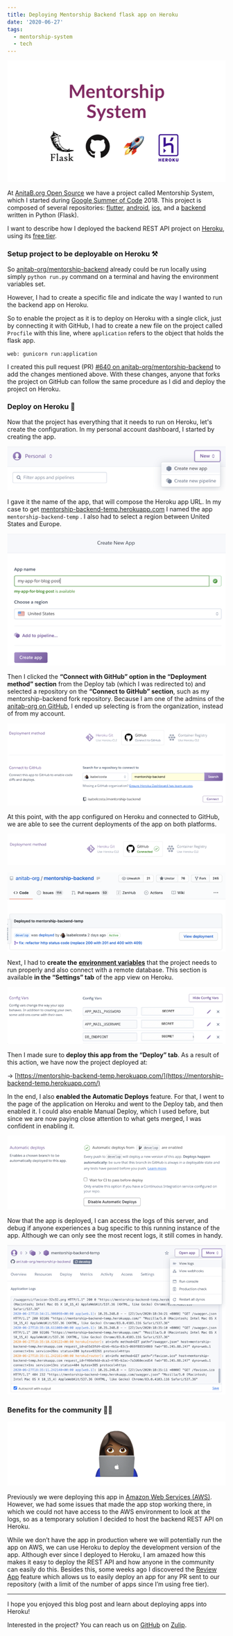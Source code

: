 ```yaml
---
title: Deploying Mentorship Backend flask app on Heroku
date: '2020-06-27'
tags:
  - mentorship-system
  - tech
---
```


![](/images/deploy-ms-heroku-cover.png)

At [AnitaB.org Open Source](https://github.com/anitab-org) we have a project called Mentorship System, which I started during [Google Summer of Code](https://summerofcode.withgoogle.com/) 2018. This project is composed of several repositories: [flutter](https://github.com/anitab-org/mentorship-flutter), [android](https://github.com/anitab-org/mentorship-android), [ios](https://github.com/anitab-org/mentorship-ios), and a [backend](https://github.com/anitab-org/mentorship-backend) written in Python (Flask).

I want to describe how I deployed the backend REST API project on [Heroku](https://www.heroku.com/), using its [free tier](https://www.heroku.com/pricing).

### Setup project to be deployable on Heroku ⚒️

So [anitab-org/mentorship-backend](https://github.com/anitab-org/mentorship-backend) already could be run locally using simply `python run.py` command on a terminal and having the environment variables set.

However, I had to create a specific file and indicate the way I wanted to run the backend app on Heroku.

So to enable the project as it is to deploy on Heroku with a single click, just by connecting it with GitHub, I had to create a new file on the project called `Procfile` with this line, where `application` refers to the object that holds the flask app.

```
web: gunicorn run:application
```

I created this pull request (PR) [#640 on anitab-org/mentorship-backend](https://github.com/anitab-org/mentorship-backend/pull/640) to add the changes mentioned above. With these changes, anyone that forks the project on GitHub can follow the same procedure as I did and deploy the project on Heroku.

### Deploy on Heroku 🚀

Now that the project has everything that it needs to run on Heroku, let's create the configuration. In my personal account dashboard, I started by creating the app.

![I clicked the “Create new app” option on my Dashboard](/images/deploy-ms-heroku-2.png)

I gave it the name of the app, that will compose the Heroku app URL. In my case to get [mentorship-backend-temp.herokuapp.com](https://mentorship-backend-temp.herokuapp.com/) I named the app `mentorship-backend-temp` . I also had to select a region between United States and Europe.

![“Create New App” view on Heroku](/images/deploy-ms-heroku-3.png)

Then I clicked the **“Connect with GitHub” option in the “Deployment method” section** from the Deploy tab (which I was redirected to) and selected a repository on the **“Connect to GitHub” section**, such as my mentorship-backend fork repository. Because I am one of the admins of the [anitab-org on GitHub](https://github.com/anitab-org), I ended up selecting is from the organization, instead of from my account.

![Connecting to GitHub on Heroku](/images/deploy-ms-heroku-4.png)

At this point, with the app configured on Heroku and connected to GitHub, we are able to see the current deployments of the app on both platforms.

![I set the Deployment method to GitHub](/images/deploy-ms-heroku-5.png)

![Deployment link is available at {repository}/deployments on GitHub](/images/deploy-ms-heroku-6.png)

Next, I had to **create the** [**environment variables**](https://github.com/anitab-org/mentorship-backend/blob/develop/docs/environment-variables.md) that the project needs to run properly and also connect with a remote database. This section is available **in the “Settings” tab** of the app view on Heroku.

![Environment Variables Configuration section on Heroku](/images/deploy-ms-heroku-7.png)

Then I made sure to **deploy this app from the “Deploy” tab**. As a result of this action, we have now the project deployed at:

→ [https://mentorship-backend-temp.herokuapp.com/](https://mentorship-backend-temp.herokuapp.com/)

In the end, I also **enabled the Automatic Deploys** feature. For that, I went to the page of the application on Heroku and went to the Deploy tab, and then enabled it. I could also enable Manual Deploy, which I used before, but since we are now paying close attention to what gets merged, I was confident in enabling it.

![Automatic Deploys section on Deploy tab in Heroku app view](/images/deploy-ms-heroku-8.png)

Now that the app is deployed, I can access the logs of this server, and debug if anyone experiences a bug specific to this running instance of the app. Although we can only see the most recent logs, it still comes in handy.

![View logs of mentorship app on Heroku](/images/deploy-ms-heroku-9.png)

### Benefits for the community 👐🏾

![medium dark skin woman technologist emoji](/images/deploy-ms-heroku-10.png)

Previously we were deploying this app in [Amazon Web Services (AWS)](https://aws.amazon.com/). However, we had some issues that made the app stop working there, in which we could not have access to the AWS environment to look at the logs, so as a temporary solution I decided to host the backend REST API on Heroku.

While we don’t have the app in production where we will potentially run the app on AWS, we can use Heroku to deploy the development version of the app. Although ever since I deployed to Heroku, I am amazed how this makes it easy to deploy the REST API and how anyone in the community can easily do this. Besides this, some weeks ago I discovered the [Review App](https://devcenter.heroku.com/articles/github-integration-review-apps) feature which allows us to easily deploy an app for any PR sent to our repository (with a limit of the number of apps since I’m using free tier).

---

I hope you enjoyed this blog post and learn about deploying apps into Heroku!

Interested in the project? You can reach us on [GitHub](https://github.com/anitab-org) on [Zulip](https://anitab-org.zulipchat.com/).

